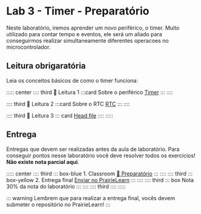 # Lab 3 - Timer - Preparatório <Badge type="info" text="30% da nota de lab" /> 

Neste laboratório, iremos aprender um novo periférico, o timer. Muito utilizado para contar tempo e eventos, ele será um aliado para conseguirmos realizar simultaneamente diferentes operacoes no microcontrolador.

## Leitura obrigaratória

Leia os conceitos básicos de como o timer funciona:

::::: center
:::: third  📖 Leitura 1
:::card Sobre o periférico [Timer](/guides/pico-timer)
:::
::::

:::: third  📖 Leitura 2
:::card Sobre o RTC [RTC](/guides/pico-rtc)
:::
::::

:::: third 📖 Leitura 3
::: card [Head file](/guides/qualidade-head-file)
::::
:::::

## Entrega

Entregas que devem ser realizadas antes da aula de laboratório. Para conseguir pontos nesse laboratório você deve resolver todos os exercícios! **Não existe nota parcial aqui**.

::::: center
:::: third 
::: box-blue 1. Classroom
[:memo: Preparatório](https://classroom.github.com/a/zEBO_yen)
:::
::::
:::: third
::: box-yellow 2. Entrega final
[Enviar no PrairieLearn](https://us.prairielearn.com/pl/course_instance/188020)
:::
::::
:::: third
::: box Nota
30% da nota do laboratório
:::
::::
:::: third
::::
:::::

::: warning
Lembrem que para realizar a entrega final, vocês devem submeter o repositório no  PrairieLearn!
:::
